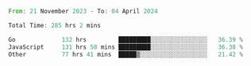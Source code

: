 <!--START_SECTION:waka-->

```rust
From: 21 November 2023 - To: 04 April 2024

Total Time: 285 hrs 2 mins

Go             132 hrs         █████████░░░░░░░░░░░░░░░░   36.39 %
JavaScript     131 hrs 58 mins █████████░░░░░░░░░░░░░░░░   36.38 %
Other          77 hrs 41 mins  █████▒░░░░░░░░░░░░░░░░░░░   21.42 %
```

<!--END_SECTION:waka-->
